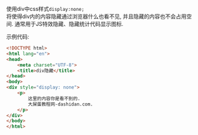使用div中css样式`display:none;`   
将使得div内的内容隐藏通过浏览器什么也看不见, 并且隐藏的内容也不会占用空间.    通常用于JS特效隐藏、隐藏统计代码显示图标.

示例代码:

```html
<!DOCTYPE html>
<html lang="en">
<head>
    <meta charset="UTF-8">
    <title>div隐藏</title>
</head>
<body>
<div style="display: none">
    <p>
        这里的内容你是看不到的.
        大屎蛋教程网-dashidan.com.
    </p>
</div>
</body>
</html>
```